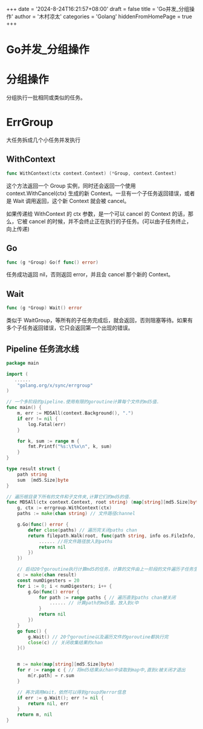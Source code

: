+++
date = '2024-8-24T16:21:57+08:00'
draft = false
title = 'Go并发_分组操作'
author = '木村凉太'
categories = 'Golang'
hiddenFromHomePage = true 
+++


# Go并发_分组操作

# 分组操作

分组执行一批相同或类似的任务。

# ErrGroup

大任务拆成几个小任务并发执行

## WithContext

```go
func WithContext(ctx context.Context) (*Group, context.Context)
```

这个方法返回一个 Group 实例，同时还会返回一个使用 context.WithCancel(ctx) 生成的新 Context。一旦有一个子任务返回错误，或者是 Wait 调用返回，这个新 Context 就会被 cancel。

如果传递给 WithContext 的 ctx 参数，是一个可以 cancel 的 Context 的话，那么，它被 cancel 的时候，并不会终止正在执行的子任务。(可以由子任务终止，向上传递)

## Go

```go
func (g *Group) Go(f func() error)
```

任务成功返回 nil，否则返回 error，并且会 cancel 那个新的 Context。

## Wait

```go
func (g *Group) Wait() error
```

类似于 WaitGroup，等所有的子任务完成后，就会返回，否则阻塞等待。如果有多个子任务返回错误，它只会返回第一个出现的错误。

## Pipeline 任务流水线

```go
package main

import (
   ......
    "golang.org/x/sync/errgroup"
)

// 一个多阶段的pipeline.使用有限的goroutine计算每个文件的md5值.
func main() {
    m, err := MD5All(context.Background(), ".")
    if err != nil {
        log.Fatal(err)
    }

    for k, sum := range m {
        fmt.Printf("%s:\t%x\n", k, sum)
    }
}

type result struct {
    path string
    sum  [md5.Size]byte
}

// 遍历根目录下所有的文件和子文件夹,计算它们的md5的值.
func MD5All(ctx context.Context, root string) (map[string][md5.Size]byte, error) {
    g, ctx := errgroup.WithContext(ctx)
    paths := make(chan string) // 文件路径channel

    g.Go(func() error {
        defer close(paths) // 遍历完关闭paths chan
        return filepath.Walk(root, func(path string, info os.FileInfo, err error) error {
            ...... //将文件路径放入到paths
            return nil
        })
    })

    // 启动20个goroutine执行计算md5的任务，计算的文件由上一阶段的文件遍历子任务生成.
    c := make(chan result)
    const numDigesters = 20
    for i := 0; i < numDigesters; i++ {
        g.Go(func() error {
            for path := range paths { // 遍历直到paths chan被关闭
                ...... // 计算path的md5值，放入到c中
            }
            return nil
        })
    }
    go func() {
        g.Wait() // 20个goroutine以及遍历文件的goroutine都执行完
        close(c) // 关闭收集结果的chan
    }()


    m := make(map[string][md5.Size]byte)
    for r := range c { // 将md5结果从chan中读取到map中,直到c被关闭才退出
        m[r.path] = r.sum
    }

    // 再次调用Wait，依然可以得到group的error信息
    if err := g.Wait(); err != nil {
        return nil, err
    }
    return m, nil
}